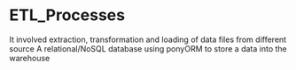 # ETL_Processes
It involved extraction, transformation and loading of data files from different source
A relational/NoSQL database using ponyORM to store a data into the warehouse
